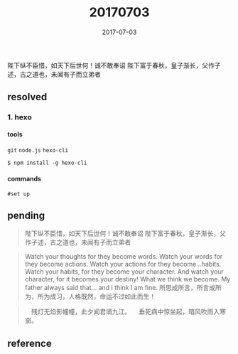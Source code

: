 ﻿---
tags: 
 - daily
 - hexo
title: 20170703
date: 2017-07-03
category: 2017
toc: true
---
陛下纵不臣惜，如天下后世何！诚不敢奉诏 陛下富于春秋，皇子渐长，父作子述，古之道也，未闻有子而立弟者
<!-- more -->

## resolved

### 1. hexo

#### tools
`git` `node.js` `hexo-cli`

```
$ npm install -g hexo-cli
```

#### commands
```
#set up
```

## pending


> 陛下纵不臣惜，如天下后世何！诚不敢奉诏 陛下富于春秋，皇子渐长，父作子述，古之道也，未闻有子而立弟者

> Watch your thoughts for they become words. Watch your words for they become actions. Watch your actions for they become...habits. Watch your habits, for they become your character. And watch your character, for it becomes your destiny! What we think we become. My father always said that... and I think I am fine. 
> 所思成所言，所言成所为，所为成习，人格既然，命运不过如此而生！ 

>　残灯无焰影幢幢，此夕闻君谪九江。
>　垂死病中惊坐起，暗风吹雨入寒窗。

## reference